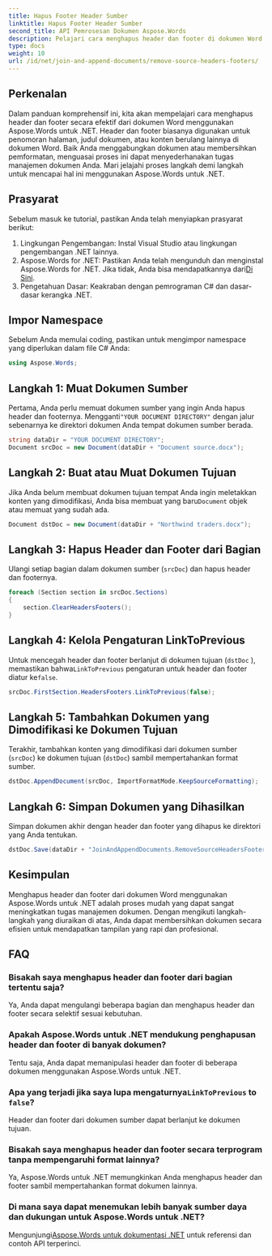 ```yaml
---
title: Hapus Footer Header Sumber
linktitle: Hapus Footer Header Sumber
second_title: API Pemrosesan Dokumen Aspose.Words
description: Pelajari cara menghapus header dan footer di dokumen Word menggunakan Aspose.Words untuk .NET. Sederhanakan pengelolaan dokumen Anda dengan panduan langkah demi langkah kami.
type: docs
weight: 10
url: /id/net/join-and-append-documents/remove-source-headers-footers/
---
```

## Perkenalan

Dalam panduan komprehensif ini, kita akan mempelajari cara menghapus header dan footer secara efektif dari dokumen Word menggunakan Aspose.Words untuk .NET. Header dan footer biasanya digunakan untuk penomoran halaman, judul dokumen, atau konten berulang lainnya di dokumen Word. Baik Anda menggabungkan dokumen atau membersihkan pemformatan, menguasai proses ini dapat menyederhanakan tugas manajemen dokumen Anda. Mari jelajahi proses langkah demi langkah untuk mencapai hal ini menggunakan Aspose.Words untuk .NET.

## Prasyarat

Sebelum masuk ke tutorial, pastikan Anda telah menyiapkan prasyarat berikut:

1. Lingkungan Pengembangan: Instal Visual Studio atau lingkungan pengembangan .NET lainnya.
2.  Aspose.Words for .NET: Pastikan Anda telah mengunduh dan menginstal Aspose.Words for .NET. Jika tidak, Anda bisa mendapatkannya dari[Di Sini](https://releases.aspose.com/words/net/).
3. Pengetahuan Dasar: Keakraban dengan pemrograman C# dan dasar-dasar kerangka .NET.

## Impor Namespace

Sebelum Anda memulai coding, pastikan untuk mengimpor namespace yang diperlukan dalam file C# Anda:

```csharp
using Aspose.Words;
```

## Langkah 1: Muat Dokumen Sumber

Pertama, Anda perlu memuat dokumen sumber yang ingin Anda hapus header dan footernya. Mengganti`"YOUR DOCUMENT DIRECTORY"` dengan jalur sebenarnya ke direktori dokumen Anda tempat dokumen sumber berada.

```csharp
string dataDir = "YOUR DOCUMENT DIRECTORY";
Document srcDoc = new Document(dataDir + "Document source.docx");
```

## Langkah 2: Buat atau Muat Dokumen Tujuan

 Jika Anda belum membuat dokumen tujuan tempat Anda ingin meletakkan konten yang dimodifikasi, Anda bisa membuat yang baru`Document` objek atau memuat yang sudah ada.

```csharp
Document dstDoc = new Document(dataDir + "Northwind traders.docx");
```

## Langkah 3: Hapus Header dan Footer dari Bagian

Ulangi setiap bagian dalam dokumen sumber (`srcDoc`) dan hapus header dan footernya.

```csharp
foreach (Section section in srcDoc.Sections)
{
    section.ClearHeadersFooters();
}
```

## Langkah 4: Kelola Pengaturan LinkToPrevious

Untuk mencegah header dan footer berlanjut di dokumen tujuan (`dstDoc` ), memastikan bahwa`LinkToPrevious` pengaturan untuk header dan footer diatur ke`false`.

```csharp
srcDoc.FirstSection.HeadersFooters.LinkToPrevious(false);
```

## Langkah 5: Tambahkan Dokumen yang Dimodifikasi ke Dokumen Tujuan

Terakhir, tambahkan konten yang dimodifikasi dari dokumen sumber (`srcDoc`) ke dokumen tujuan (`dstDoc`) sambil mempertahankan format sumber.

```csharp
dstDoc.AppendDocument(srcDoc, ImportFormatMode.KeepSourceFormatting);
```

## Langkah 6: Simpan Dokumen yang Dihasilkan

Simpan dokumen akhir dengan header dan footer yang dihapus ke direktori yang Anda tentukan.

```csharp
dstDoc.Save(dataDir + "JoinAndAppendDocuments.RemoveSourceHeadersFooters.docx");
```

## Kesimpulan

Menghapus header dan footer dari dokumen Word menggunakan Aspose.Words untuk .NET adalah proses mudah yang dapat sangat meningkatkan tugas manajemen dokumen. Dengan mengikuti langkah-langkah yang diuraikan di atas, Anda dapat membersihkan dokumen secara efisien untuk mendapatkan tampilan yang rapi dan profesional.

## FAQ

### Bisakah saya menghapus header dan footer dari bagian tertentu saja?
Ya, Anda dapat mengulangi beberapa bagian dan menghapus header dan footer secara selektif sesuai kebutuhan.

### Apakah Aspose.Words untuk .NET mendukung penghapusan header dan footer di banyak dokumen?
Tentu saja, Anda dapat memanipulasi header dan footer di beberapa dokumen menggunakan Aspose.Words untuk .NET.

###  Apa yang terjadi jika saya lupa mengaturnya`LinkToPrevious` to `false`?
Header dan footer dari dokumen sumber dapat berlanjut ke dokumen tujuan.

### Bisakah saya menghapus header dan footer secara terprogram tanpa mempengaruhi format lainnya?
Ya, Aspose.Words untuk .NET memungkinkan Anda menghapus header dan footer sambil mempertahankan format dokumen lainnya.

### Di mana saya dapat menemukan lebih banyak sumber daya dan dukungan untuk Aspose.Words untuk .NET?
 Mengunjungi[Aspose.Words untuk dokumentasi .NET](https://reference.aspose.com/words/net/) untuk referensi dan contoh API terperinci.
